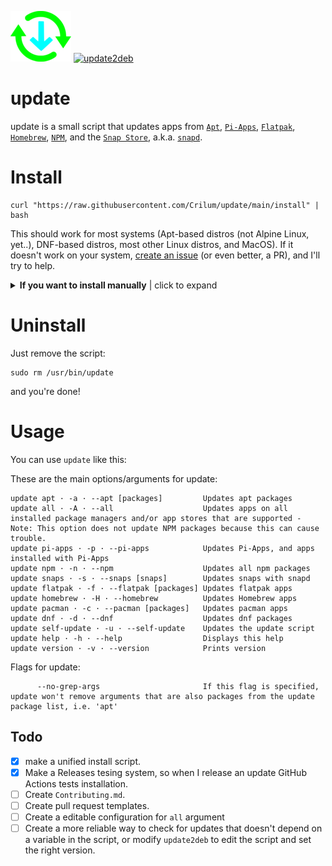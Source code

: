 ![logo](https://github.com/Crilum/update/blob/main/images/update_simple-100x100.png)
[![update2deb](https://github.com/Crilum/update/actions/workflows/update2deb.yml/badge.svg?branch=main)](https://github.com/Crilum/update/actions/workflows/update2deb.yml)
# update
update is a small script that updates apps from [`Apt`](https://en.wikipedia.org/wiki/APT_(software)),  [`Pi-Apps`](https://github.com/Botspot/pi-apps),     [`Flatpak`](https://www.flatpak.org/), [`Homebrew`](https://brew.sh), [`NPM`](https://npmjs.com), and the [`Snap Store`](https://snapcraft.io/), a.k.a. [`snapd`](https://snapcraft.io).




# Install

```
curl "https://raw.githubusercontent.com/Crilum/update/main/install" | bash
```

This should work for most systems (Apt-based distros (not Alpine Linux, yet..), DNF-based distros, most other Linux distros, and MacOS). If it doesn't work on your system, [create an issue](https://github.com/Crilum/update/issues/new) (or even better, a PR), and I'll try to help. 

 <details> 
 <summary><b>If you want to install manually</b> | click to expand</summary>

<h3>There are two different ways to download the script, the first one is easier, but you can use the second one if you want.</h3>

 <h4>Method 1. Use `wget` and download `update` directly, and copy the script to `/usr/local/bin/`:</h4>
    
 
1. Make sure `wget` is installed:
     
   ```
   sudo apt install wget
   ```  
 
2. Download the latest version of `update` with `wget`:
   
   ```
   version="$(curl -s https://api.github.com/repos/Crilum/update/releases/latest | grep -oP '"tag_name": "\K(.*)(?=")')"
   wget "https://github.com/Crilum/update/raw/v${version}/update"
   ```  
 
3. Move `update` to `/usr/local/bin/`:
  
   ``` 
   sudo mv update /usr/local/bin/update
   ```
 
4. Make `update` executable:
   
   ``` 
   sudo chmod +x /usr/local/bin/update
   ``` 
 ##
 
<h4> Method 2. Use `git clone` and copy the script to `/usr/local/bin/`:</h4>
     
1. Clone the latest release of the repository:
  
   ```
   version="$(curl -s https://api.github.com/repos/Crilum/update/releases/latest | grep -oP '"tag_name": "\K(.*)(?=")')"
   git clone https://github.com/Crilum/update/ -b $version
   ```
  
2. Or, if you have GitHub CLI:
  
   ```
   version="$(curl -s https://api.github.com/repos/Crilum/update/releases/latest | grep -oP '"tag_name": "\K(.*)(?=")')"
   gh repo clone Crilum/update -- -b $version
   ```

3. Copy the Update Script to `/usr/local/bin/`:
  
   ```
   cd update && sudo cp update /usr/local/bin/update
   ```

4. Make it executable:
  
   ```
   sudo chmod +x /usr/local/bin/update
   ```

5. Remove the cloned repository (This is optional):

     ```
     rm -rf update/
     ```

</details>

# Uninstall
Just remove the script:

```
sudo rm /usr/bin/update
```

and you're done!


# Usage
You can use `update` like this:

These are the main options/arguments for update:
```
update apt · -a · --apt [packages]         Updates apt packages
update all · -A · --all                    Updates apps on all installed package managers and/or app stores that are supported - Note: This option does not update NPM packages because this can cause trouble.
update pi-apps · -p · --pi-apps            Updates Pi-Apps, and apps installed with Pi-Apps
update npm · -n · --npm                    Updates all npm packages
update snaps · -s · --snaps [snaps]        Updates snaps with snapd
update flatpak · -f · --flatpak [packages] Updates flatpak apps
update homebrew · -H · --homebrew          Updates Homebrew apps
update pacman · -c · --pacman [packages]   Updates pacman apps
update dnf · -d · --dnf                    Updates dnf packages
update self-update · -u · --self-update    Updates the update script
update help · -h · --help                  Displays this help
update version · -v · --version            Prints version
```
Flags for update:
```
      --no-grep-args                       If this flag is specified, update won't remove arguments that are also packages from the update package list, i.e. 'apt'
```


## Todo
- [X] make a unified install script.
- [x] Make a Releases tesing system, so when I release an update GitHub Actions tests installation.
- [ ] Create `Contributing.md`.
- [ ] Create pull request templates.
- [ ] Create a editable configuration for `all` argument
- [ ] Create a more reliable way to check for updates that doesn't depend on a variable in the script, or modify `update2deb` to edit the script and set the right version.
